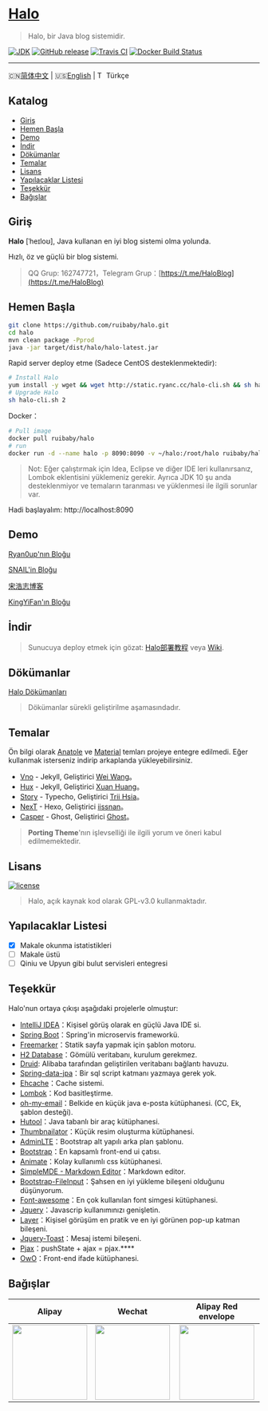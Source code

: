 <h1>
    <a href="#" target="_blank">Halo</a>
</h1>

> Halo, bir Java blog sistemidir.

[![JDK](https://img.shields.io/badge/JDK-1.8-yellow.svg)](#)
[![GitHub release](https://img.shields.io/github/release/ruibaby/halo.svg)](https://github.com/ruibaby/halo/releases)
[![Travis CI](https://img.shields.io/travis/ruibaby/halo.svg)](https://travis-ci.org/ruibaby/halo)
[![Docker Build Status](https://img.shields.io/docker/build/ruibaby/halo.svg)](https://hub.docker.com/r/ruibaby/halo/)

------------------------------
🇨🇳[简体中文](../README.md) | 🇺🇸[English](./README-en-US.md) | <img src="https://lipis.github.io/flag-icon-css/flags/4x3/tr.svg" alt="Turkish" height="14"/> Türkçe

## Katalog

- [Giriş](#giris)
- [Hemen Başla](#hemen-başla)
- [Demo](#demo)
- [İndir](#İndir)
- [Dökümanlar](#dökümanlar)
- [Temalar](#temalar)
- [Lisans](#lisans)
- [Yapılacaklar Listesi](#yapılacaklar-listesi)
- [Teşekkür](#teşekkür)
- [Bağışlar](#bağışlar)

## Giriş

**Halo** [ˈheɪloʊ], Java kullanan en iyi blog sistemi olma yolunda.

Hızlı, öz ve güçlü bir blog sistemi.

> QQ Grup: 162747721，Telegram Grup：[https://t.me/HaloBlog](https://t.me/HaloBlog)

## Hemen Başla

```bash
git clone https://github.com/ruibaby/halo.git
cd halo
mvn clean package -Pprod
java -jar target/dist/halo/halo-latest.jar
```

Rapid server deploy etme (Sadece CentOS desteklenmektedir):
```bash
# Install Halo
yum install -y wget && wget http://static.ryanc.cc/halo-cli.sh && sh halo-cli.sh 1
# Upgrade Halo
sh halo-cli.sh 2
```

Docker：
```bash
# Pull image
docker pull ruibaby/halo
# run
docker run -d --name halo -p 8090:8090 -v ~/halo:/root/halo ruibaby/halo
```

> Not: Eğer çalıştırmak için Idea, Eclipse ve diğer IDE leri kullanırsanız, Lombok eklentisini yüklemeniz gerekir. Ayrıca JDK 10 şu anda desteklenmiyor ve temaların taranması ve yüklenmesi ile ilgili sorunlar var.


Hadi başlayalım: http://localhost:8090

## Demo

[Ryan0up'nın Bloğu](https://ryanc.cc)

[SNAIL'in Bloğu](https://slogc.cc)

[宋浩志博客](http://songhaozhi.com)

[KingYiFan'ın Bloğu](https://blog.cnbuilder.cn)

## İndir

> Sunucuya deploy etmek için gözat: [Halo部署教程](https://halo-doc.ryanc.cc/installation/) veya [Wiki](https://github.com/ruibaby/halo/wiki).

## Dökümanlar

[Halo Dökümanları](https://halo-doc.ryanc.cc)

> Dökümanlar sürekli geliştirilme aşamasındadır.

## Temalar

Ön bilgi olarak [Anatole](https://github.com/hi-caicai/farbox-theme-Anatole) ve [Material](https://github.com/viosey/hexo-theme-material) temları projeye entegre edilmedi. Eğer kullanmak isterseniz indirip arkaplanda yükleyebilirsiniz.
- [Vno](https://github.com/ruibaby/vno-halo) - Jekyll, Geliştirici [Wei Wang](https://onevcat.com/)。
- [Hux](https://github.com/ruibaby/hux-halo) - Jekyll, Geliştirici [Xuan Huang](https://huangxuan.me/)。
- [Story](https://github.com/ruibaby/story-halo) - Typecho, Geliştirici [Trii Hsia](https://yumoe.com/)。
- [NexT](https://github.com/ruibaby/next-halo) - Hexo, Geliştirici [iissnan](https://notes.iissnan.com/)。
- [Casper](https://github.com/ruibaby/casper-halo) - Ghost, Geliştirici [Ghost](https://github.com/TryGhost)。

> **Porting Theme**'nın işlevselliği ile ilgili yorum ve öneri kabul edilmemektedir.

## Lisans

[![license](https://img.shields.io/github/license/ruibaby/halo.svg)](https://github.com/ruibaby/halo/blob/master/LICENSE)

> Halo, açık kaynak kod olarak GPL-v3.0 kullanmaktadır.

## Yapılacaklar Listesi

- [x] Makale okunma istatistikleri
- [ ] Makale üstü
- [ ] Qiniu ve Upyun gibi bulut servisleri entegresi

## Teşekkür

Halo'nun ortaya çıkışı aşağıdaki projelerle olmuştur:

- [IntelliJ IDEA](https://www.jetbrains.com/idea/)：Kişisel görüş olarak en güçlü Java IDE si.
- [Spring Boot](https://github.com/spring-projects/spring-boot)：Spring'in microservis frameworkü.
- [Freemarker](https://freemarker.apache.org/)：Statik sayfa yapmak için şablon motoru.
- [H2 Database](https://github.com/h2database/h2database)：Gömülü veritabanı, kurulum gerekmez.
- [Druid](https://github.com/alibaba/druid): Alibaba tarafından geliştirilen veritabanı bağlantı havuzu.
- [Spring-data-jpa](https://github.com/spring-projects/spring-data-jpa.git)：Bir sql script katmanı yazmaya gerek yok.
- [Ehcache](http://www.ehcache.org/)：Cache sistemi.
- [Lombok](https://www.projectlombok.org/)：Kod basitleştirme.
- [oh-my-email](https://github.com/biezhi/oh-my-email)：Belkide en küçük java e-posta kütüphanesi. (CC, Ek, şablon desteği).
- [Hutool](https://github.com/looly/hutool)：Java tabanlı bir araç kütüphanesi.
- [Thumbnailator](https://github.com/coobird/thumbnailator)：Küçük resim oluşturma kütüphanesi.
- [AdminLTE](https://github.com/almasaeed2010/AdminLTE)：Bootstrap alt yapılı arka plan şablonu.
- [Bootstrap](https://github.com/twbs/bootstrap.git)：En kapsamlı front-end ui çatısı.
- [Animate](https://github.com/daneden/animate.css.git)：Kolay kullanımlı css kütüphanesi.
- [SimpleMDE - Markdown Editor](https://github.com/sparksuite/simplemde-markdown-editor)：Markdown editor.
- [Bootstrap-FileInput](https://github.com/kartik-v/bootstrap-fileinput.git)：Şahsen en iyi yükleme bileşeni olduğunu düşünyorum.
- [Font-awesome](https://github.com/FortAwesome/Font-Awesome.git)：En çok kullanılan font simgesi kütüphanesi.
- [Jquery](https://github.com/jquery/jquery.git)：Javascrip kullanımınızı genişletin.
- [Layer](https://github.com/sentsin/layer.git)：Kişisel görüşüm en pratik ve en iyi görünen pop-up katman bileşeni.
- [Jquery-Toast](https://github.com/kamranahmedse/jquery-toast-plugin)：Mesaj istemi bileşeni.
- [Pjax](https://github.com/defunkt/jquery-pjax.git)：pushState + ajax = pjax.****
- [OwO](https://github.com/DIYgod/OwO)：Front-end ifade kütüphanesi.

## Bağışlar

| Alipay  | Wechat  | Alipay Red envelope  |
| :------------: | :------------: | :------------: |
| <img src="https://cdn.ryanc.cc/img/github/donate/alipay.png" width="150"/>  | <img src="https://cdn.ryanc.cc/img/github/donate/wechat.png" width="150" />  | <img src="https://cdn.ryanc.cc/img/github/donate/hongbao.png" width="150" />  |


